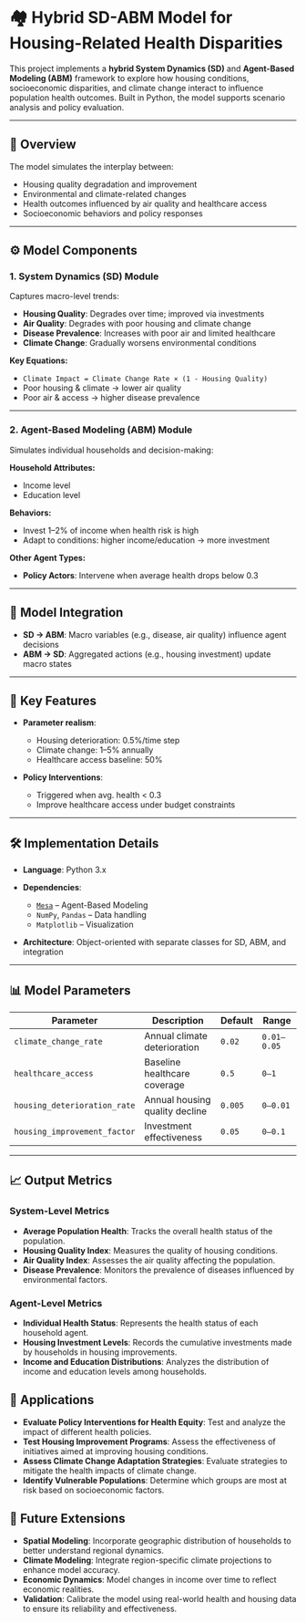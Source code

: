 # 🏘️ Hybrid SD-ABM Model for Housing-Related Health Disparities

This project implements a **hybrid System Dynamics (SD)** and **Agent-Based Modeling (ABM)** framework to explore how housing conditions, socioeconomic disparities, and climate change interact to influence population health outcomes. Built in Python, the model supports scenario analysis and policy evaluation.

---

## 📌 Overview

The model simulates the interplay between:

- Housing quality degradation and improvement
- Environmental and climate-related changes
- Health outcomes influenced by air quality and healthcare access
- Socioeconomic behaviors and policy responses

---

## ⚙️ Model Components

### 1. System Dynamics (SD) Module

Captures macro-level trends:
- **Housing Quality**: Degrades over time; improved via investments
- **Air Quality**: Degrades with poor housing and climate change
- **Disease Prevalence**: Increases with poor air and limited healthcare
- **Climate Change**: Gradually worsens environmental conditions

**Key Equations:**
- `Climate Impact = Climate Change Rate × (1 - Housing Quality)`
- Poor housing & climate → lower air quality
- Poor air & access → higher disease prevalence

---

### 2. Agent-Based Modeling (ABM) Module

Simulates individual households and decision-making:

**Household Attributes:**
- Income level
- Education level

**Behaviors:**
- Invest 1–2% of income when health risk is high
- Adapt to conditions: higher income/education → more investment

**Other Agent Types:**
- **Policy Actors**: Intervene when average health drops below 0.3

---

## 🔁 Model Integration

- **SD → ABM**: Macro variables (e.g., disease, air quality) influence agent decisions
- **ABM → SD**: Aggregated actions (e.g., housing investment) update macro states

---

## 🧩 Key Features

- **Parameter realism**:
  - Housing deterioration: 0.5%/time step
  - Climate change: 1–5% annually
  - Healthcare access baseline: 50%

- **Policy Interventions**:
  - Triggered when avg. health < 0.3
  - Improve healthcare access under budget constraints

---

## 🛠 Implementation Details

- **Language**: Python 3.x  
- **Dependencies**:
  - [`Mesa`](https://mesa.readthedocs.io/) – Agent-Based Modeling
  - `NumPy`, `Pandas` – Data handling
  - `Matplotlib` – Visualization

- **Architecture**: Object-oriented with separate classes for SD, ABM, and integration

---

## 📊 Model Parameters

| Parameter                   | Description                    | Default | Range      |
|----------------------------|--------------------------------|---------|------------|
| `climate_change_rate`      | Annual climate deterioration   | `0.02`  | `0.01–0.05` |
| `healthcare_access`        | Baseline healthcare coverage   | `0.5`   | `0–1`       |
| `housing_deterioration_rate` | Annual housing quality decline | `0.005` | `0–0.01`    |
| `housing_improvement_factor` | Investment effectiveness       | `0.05`  | `0–0.1`     |

---

## 📈 Output Metrics

### System-Level Metrics
- **Average Population Health**: Tracks the overall health status of the population.
- **Housing Quality Index**: Measures the quality of housing conditions.
- **Air Quality Index**: Assesses the air quality affecting the population.
- **Disease Prevalence**: Monitors the prevalence of diseases influenced by environmental factors.

### Agent-Level Metrics
- **Individual Health Status**: Represents the health status of each household agent.
- **Housing Investment Levels**: Records the cumulative investments made by households in housing improvements.
- **Income and Education Distributions**: Analyzes the distribution of income and education levels among households.

## 🧠 Applications
- **Evaluate Policy Interventions for Health Equity**: Test and analyze the impact of different health policies.
- **Test Housing Improvement Programs**: Assess the effectiveness of initiatives aimed at improving housing conditions.
- **Assess Climate Change Adaptation Strategies**: Evaluate strategies to mitigate the health impacts of climate change.
- **Identify Vulnerable Populations**: Determine which groups are most at risk based on socioeconomic factors.

## 🔮 Future Extensions
- **Spatial Modeling**: Incorporate geographic distribution of households to better understand regional dynamics.
- **Climate Modeling**: Integrate region-specific climate projections to enhance model accuracy.
- **Economic Dynamics**: Model changes in income over time to reflect economic realities.
- **Validation**: Calibrate the model using real-world health and housing data to ensure its reliability and effectiveness.
